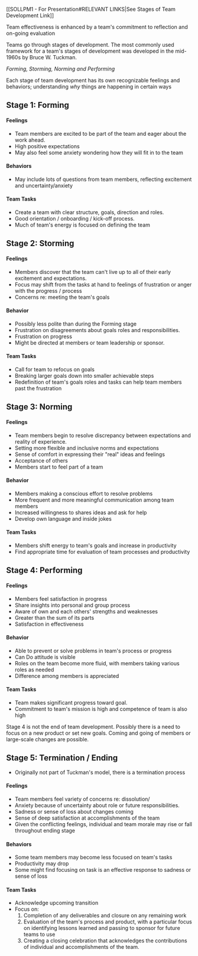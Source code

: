 [[SOLLPM1 - For Presentation#RELEVANT LINKS|See Stages of Team Development Link]]

Team effectiveness is enhanced by a team's commitment to reflection and on-going evaluation

Teams go through stages of development. The most commonly used framework for a team's stages of development was developed in the mid-1960s by Bruce W. Tuckman.

_Forming, Storming, Norming and Performing_

Each stage of team development has its own recognizable feelings and behaviors; understanding _why_ things are happening in certain ways

## Stage 1: Forming
#### Feelings
- Team members are excited to be part of the team and eager about the work ahead. 
- High positive expectations
- May also feel some anxiety wondering how they will fit in to the team
#### Behaviors
- May include lots of questions from team members, reflecting excitement and uncertainty/anxiety
#### Team Tasks
- Create a team with clear structure, goals, direction and roles. 
- Good orientation / onboarding / kick-off process. 
- Much of team's energy is focused on defining the team
## Stage 2: Storming
#### Feelings
- Members discover that the team can't live up to all of their early excitement and expectations.
- Focus may shift from the tasks at hand to feelings of frustration or anger with the progress / process
- Concerns re: meeting the team's goals
#### Behavior
- Possibly less polite than during the Forming stage
- Frustration on disagreements about goals roles and responsibilities.
- Frustration on progress
- Might be directed at members or team leadership or sponsor.
#### Team Tasks
- Call for team to refocus on goals
- Breaking larger goals down into smaller achievable steps
- Redefinition of team's goals roles and tasks can help team members past the frustration
## Stage 3: Norming
#### Feelings
- Team members begin to resolve discrepancy between expectations and reality of experience.
- Setting more flexible and inclusive norms and expectations
- Sense of comfort in expressing their "real" ideas and feelings
- Acceptance of others
- Members start to feel part of a team
#### Behavior
- Members making a conscious effort to resolve problems
- More frequent and more meaningful communication among team members
- Increased willingness to shares ideas and ask for help
- Develop own language and inside jokes
#### Team Tasks
- Members shift energy to team's goals and increase in productivity
- Find appropriate time for evaluation of team processes and productivity

##  Stage 4: Performing
#### Feelings
- Members feel satisfaction in progress
- Share insights into personal and group process 
- Aware of own and each others' strengths and weaknesses
- Greater than the sum of its parts
- Satisfaction in effectiveness
#### Behavior
- Able to prevent or solve problems in team's process or progress
- Can Do attitude is visible
- Roles on the team become more fluid, with members taking various roles as needed
- Difference among members is appreciated
#### Team Tasks
- Team makes significant progress toward goal. 
- Commitment to team's mission is high and competence of team is also high

Stage 4 is not the end of team development. Possibly there is a need to focus on a new product or set new goals. Coming and going of members or large-scale changes are possible.

## Stage 5: Termination / Ending
- Originally not part of Tuckman's model, there is a termination process
#### Feelings
- Team members feel variety of concerns re: dissolution/
- Anxiety because of uncertainty about role or future responsibilities.
- Sadness or sense of loss about changes coming
- Sense of deep satisfaction at accomplishments of the team
- Given the conflicting feelings, individual and team morale may rise or fall throughout ending stage
#### Behaviors
- Some team members may become less focused on team's tasks
- Productivity may drop
- Some might find focusing on task is an effective response to sadness or sense of loss
#### Team Tasks
- Acknowledge upcoming transition 
- Focus on:
	1. Completion of any deliverables and closure on any remaining work
	2. Evaluation of the team's process and product, with a particular focus on identifying lessons learned and passing to sponsor for future teams to use
	3. Creating a closing celebration that acknowledges the contributions of individual and accomplishments of the team.